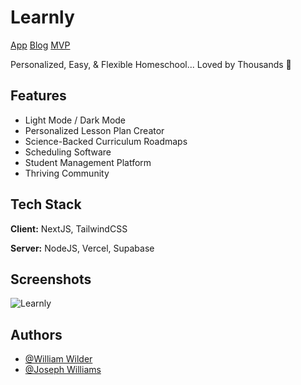 # Learnly

[App](https://app.learnly.ai/)
[Blog](https://www.learnly.ai/)
[MVP](https://try.learnly.ai)

Personalized, Easy, & Flexible Homeschool... Loved by Thousands 🤗

## Features

- Light Mode / Dark Mode
- Personalized Lesson Plan Creator
- Science-Backed Curriculum Roadmaps
- Scheduling Software
- Student Management Platform
- Thriving Community


## Tech Stack

**Client:** NextJS, TailwindCSS

**Server:** NodeJS, Vercel, Supabase


## Screenshots

![Learnly](https://github.com/WilderDev/learnly-primary-app/assets/76077183/1604981a-e4f5-4e08-a075-874350f307cd)


## Authors

- [@William Wilder](https://www.github.com/wilderdev)
- [@Joseph Williams](https://www.github.com/josephwwilliams)
